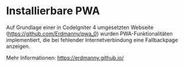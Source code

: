 # Installierbare PWA

Auf Grundlage einer in CodeIgniter 4 umgesetzten Webseite (https://github.com/Erdmanny/pwa_0) wurden PWA-Funktionalitäten implementiert, die bei fehlender Internetverbindung eine Fallbackpage anzeigen.

Mehr Informationen: https://erdmanny.github.io/
